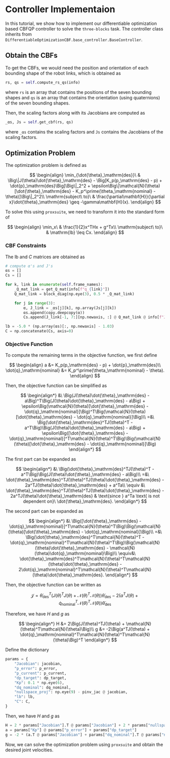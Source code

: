 # Controller Implementaion

In this tutorial, we show how to implement our differentiable optimization based CBFQP controller to solve the `three-blocks` task. The controller class inherits from `DifferentiableOptimizationCBF.base_controller.BaseController`.

## Obtain the CBFs

To get the CBFs, we would need the position and orientation of each bounding shape of the robot links, which is obtained as

```python
rs, qs = self.compute_rs_qs(info)
```

where `rs` is an array that contains the positions of the seven bounding shapes and `qs` is an array that contains the orientation (using quaternions) of the seven bounding shapes. 

Then, the scaling factors along with its Jacobians are computed as

```python
_αs, Js = self.get_cbf(rs, qs)
```

where `_αs` contains the scaling factors and `Js` contains the Jacobians of the scaling factors.

## Optimization Problem

The optimization problem is defined as

$$
\begin{align}
\min_{\dot{\theta}_\mathrm{des}}\ & \Big\|J(\theta)\dot{\theta}_\mathrm{des} - \Big[K_p(p_\mathrm{des} - p) + \dot{p}_\mathrm{des}\Big]\Big\|_2^2 + \epsilon\Big\|\mathcal{N}(\theta)[\dot{\theta}_\mathrm{des} - K_p^\prime(\theta_\mathrm{nominal} - \theta)]\Big\|_2^2\\
\mathrm{subject\ to}\ & \frac{\partial\mathbf{H}}{\partial x}\dot{\theta}_\mathrm{des} \geq -\gamma\mathbf{H}(x).
\end{align}
$$

To solve this using `proxsuite`, we need to transform it into the standard form of

$$
\begin{align}
\min_x\ & \frac{1}{2}x^THx + g^Tx\\
\mathrm{subject\ to}\ & \mathrm{lb} \leq Cx.
\end{align}
$$

### CBF Constraints

The $\mathrm{lb}$ and $C$ matrices are obtained as

```python
# compute α's and J's
αs = []
Cs = []

for k, link in enumerate(self.frame_names):
    _Q_mat_link = get_Q_mat(info[f"q_{link}"])
    Q_mat_link = block_diag(np.eye(3), 0.5 * _Q_mat_link)

    for j in range(3):
        α, J_link = _αs[j][k], np.array(Js[j][k])
        αs.append(copy.deepcopy(α))
        Cs.append(J_link[-1, 7:][np.newaxis, :] @ Q_mat_link @ info[f"J_{link}"])

lb = -5.0 * (np.array(αs)[:, np.newaxis] - 1.03)
C = np.concatenate(Cs, axis=0)
```

### Objective Function

To compute the remaining terms in the objective function, we first define 

$$
\begin{align}
a &= K_p(p_\mathrm{des} - p) + \dot{p}_\mathrm{des}\\
\dot{q}_\mathrm{nominal} &= K_p^\prime(\theta_\mathrm{nominal} - \theta).
\end{align}
$$

Then, the objective function can be simplified as

$$
\begin{align*}
&\ \Big(J(\theta)\dot{\theta}_\mathrm{des} - a\Big)^T\Big(J(\theta)\dot{\theta}_\mathrm{des} - a\Big) + \epsilon\Big(\mathcal{N}(\theta)[\dot{\theta}_\mathrm{des} - \dot{q}_\mathrm{nominal}]\Big)^T\Big(\mathcal{N}(\theta)[\dot{\theta}_\mathrm{des} - \dot{q}_\mathrm{nominal}]\Big)\\
=&\ \Big(\dot{\theta}_\mathrm{des}^TJ(\theta)^T - a^T\Big)\Big(J(\theta)\dot{\theta}_\mathrm{des} - a\Big) + \epsilon\Big([\dot{\theta}_\mathrm{des} - \dot{q}_\mathrm{nominal}]^T\mathcal{N}(\theta)^T\Big)\Big(\mathcal{N}(\theta)[\dot{\theta}_\mathrm{des} - \dot{q}_\mathrm{nominal}]\Big)
\end{align*}
$$

The first part can be expanded as

$$
\begin{align*}
&\ \Big(\dot{\theta}_\mathrm{des}^TJ(\theta)^T - a^T\Big)\Big(J(\theta)\dot{\theta}_\mathrm{des} - a\Big)\\
=&\ \dot{\theta}_\mathrm{des}^TJ(\theta)^TJ(\theta)\dot{\theta}_\mathrm{des} - 2a^TJ(\theta)\dot{\theta}_\mathrm{des} + a^Ta\\
\equiv &\ \dot{\theta}_\mathrm{des}^TJ(\theta)^TJ(\theta)\dot{\theta}_\mathrm{des} - 2a^TJ(\theta)\dot{\theta}_\mathrm{des} & \text{since } a^Ta \text{ is not dependent on}\ \dot{\theta}_\mathrm{des}.
\end{align*}
$$

The second part can be expanded as

$$
\begin{align*}
&\ \Big([\dot{\theta}_\mathrm{des} - \dot{q}_\mathrm{nominal}]^T\mathcal{N}(\theta)^T\Big)\Big(\mathcal{N}(\theta)[\dot{\theta}_\mathrm{des} - \dot{q}_\mathrm{nominal}]\Big)\\
=&\ \Big(\dot{\theta}_\mathrm{des}^T\mathcal{N}(\theta)^T - \dot{q}_\mathrm{nominal}^T\mathcal{N}(\theta)^T\Big)\Big(\mathcal{N}(\theta)\dot{\theta}_\mathrm{des} - \mathcal{N}(\theta)\dot{q}_\mathrm{nominal}\Big)\\
\equiv&\ \dot{\theta}_\mathrm{des}^T\mathcal{N}(\theta)^T\mathcal{N}(\theta)\dot{\theta}_\mathrm{des} - 2\dot{q}_\mathrm{nominal}^T\mathcal{N}(\theta)^T\mathcal{N}(\theta)\dot{\theta}_\mathrm{des}.
\end{align*}
$$

Then, the objective function can be written as

$$
\mathcal{J} = \dot{\theta}_\mathrm{des}^T\Big(J(\theta)^TJ(\theta) + \mathcal{N}(\theta)^T\mathcal{N}(\theta)\Big)\dot{\theta}_\mathrm{des} - 2\Big(a^TJ(\theta) + \dot{q}_\mathrm{nominal}^T\mathcal{N}(\theta)^T\mathcal{N}(\theta)\Big)\dot{\theta}_\mathrm{des}
$$

Therefore, we have $H$ and $g$ as

$$
\begin{align*}
H &= 2\Big(J(\theta)^TJ(\theta) + \mathcal{N}(\theta)^T\mathcal{N}(\theta)\Big)\\
g &= -2\Big(a^TJ(\theta) + \dot{q}_\mathrm{nominal}^T\mathcal{N}(\theta)^T\mathcal{N}(\theta)\Big)^T
\end{align*}
$$

Define the dictionary

```python
params = {
    "Jacobian": jacobian,
    "p_error": p_error,
    "p_current": p_current,
    "dp_target": dp_target,
    "Kp": 0.1 * np.eye(6),
    "dq_nominal": dq_nominal,
    "nullspace_proj": np.eye(9) - pinv_jac @ jacobian,
    "lb": lb,
    "C": C,
}
```

Then, we have $H$ and $g$ as

```python
H = 2 * params["Jacobian"].T @ params["Jacobian"] + 2 * params["nullspace_proj"].T @ params["nullspace_proj"]
a = params["Kp"] @ params["p_error"] + params["dp_target"]
g = -2 * (a.T @ params["Jacobian"] + params["dq_nominal"].T @ params["nullspace_proj"].T @ params["nullspace_proj"]).T
```

Now, we can solve the optimization problem using `proxsuite` and obtain the desired joint velocities.